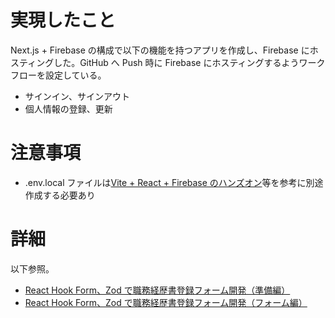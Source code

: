 # 実現したこと

Next.js + Firebase の構成で以下の機能を持つアプリを作成し、Firebase にホスティングした。GitHub へ Push 時に Firebase にホスティングするようワークフローを設定している。

- サインイン、サインアウト
- 個人情報の登録、更新

# 注意事項

- .env.local ファイルは[Vite + React + Firebase のハンズオン](https://qiita.com/Inp/items/906100b46fcbda6fb2ee)等を参考に別途作成する必要あり

# 詳細

以下参照。

- [React Hook Form、Zod で職務経歴書登録フォーム開発（準備編）](https://zenn.dev/shoji9x9/articles/5995a9b16a723b)
- [React Hook Form、Zod で職務経歴書登録フォーム開発（フォーム編）](https://zenn.dev/shoji9x9/articles/0b45173df4ded1)
